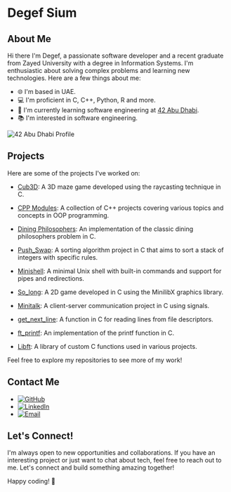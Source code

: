 <!-- Include Font Awesome CSS -->
<link rel="stylesheet" href="https://cdnjs.cloudflare.com/ajax/libs/font-awesome/5.15.3/css/all.min.css">

# Degef Sium

## About Me

Hi there I'm Degef, a passionate software developer and a recent graduate from Zayed University with a degree in Information Systems. I'm enthusiastic about solving complex problems and learning new technologies. Here are a few things about me:
- 🌐 I'm based in UAE.
- 💻 I'm proficient in C, C++, Python, R and more.
- 🌱 I'm currently learning software engineering at [42 Abu Dhabi](https://42abudhabi.ae/?utm_source=Google&utm_medium=search&utm_campaign=42ADSearchBrand&gad=1&gclid=Cj0KCQjwpc-oBhCGARIsAH6ote-TmYStgQ-9cWZxrRKhP6rW7guni2zqoy1XfF_HCdkkTIPdhHabrYgaAlPCEALw_wcB).
- 📚 I'm interested in software engineering.

![42 Abu Dhabi Profile](https://badge42.herokuapp.com/api/stats/dsium)

## Projects

Here are some of the projects I've worked on:

- [Cub3D](https://github.com/Degef/Cub3D): A 3D maze game developed using the raycasting technique in C.

- [CPP Modules](https://github.com/Degef/CPP-Modules): A collection of C++ projects covering various topics and concepts in OOP programming.
  
- [Dining Philosophers](https://github.com/Degef/Philosophers): An implementation of the classic dining philosophers problem in C.
  
- [Push_Swap](https://github.com/Degef/Push_Swap): A sorting algorithm project in C that aims to sort a stack of integers with specific rules.
  
- [Minishell](https://github.com/Degef/Minishell): A minimal Unix shell with built-in commands and support for pipes and redirections.
  
- [So_long](https://github.com/Degef/So_long): A 2D game developed in C using the MinilibX graphics library.
  
- [Minitalk](https://github.com/Degef/Minitalk): A client-server communication project in C using signals.
  
- [get_next_line](https://github.com/Degef/get_next_line): A function in C for reading lines from file descriptors.
  
- [ft_printf](https://github.com/Degef/ft_printf): An implementation of the printf function in C.
  
- [Libft](https://github.com/Degef/Libft): A library of custom C functions used in various projects.

Feel free to explore my repositories to see more of my work!

## Contact Me

- [![GitHub](https://img.shields.io/badge/GitHub-Profile-brightgreen)](https://github.com/Degef)
- [![LinkedIn](https://img.shields.io/badge/LinkedIn-Connect-blue?logo=linkedin)](https://www.linkedin.com/in/45756-1992113degef-sium)
- [![Email](https://img.shields.io/badge/Email-Contact-red?logo=email)](degef.sium.g@gmail.com)

## Let's Connect!

I'm always open to new opportunities and collaborations. If you have an interesting project or just want to chat about tech, feel free to reach out to me. Let's connect and build something amazing together!

Happy coding! 🚀
